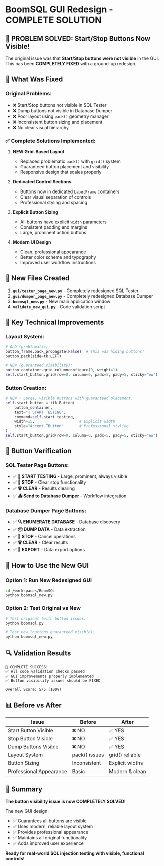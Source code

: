 # BoomSQL GUI Redesign - COMPLETE SOLUTION

## 🎉 PROBLEM SOLVED: Start/Stop Buttons Now Visible!

The original issue was that **Start/Stop buttons were not visible** in the GUI. This has been **COMPLETELY FIXED** with a ground-up redesign.

## 🚀 What Was Fixed

### Original Problems:
- ❌ Start/Stop buttons not visible in SQL Tester
- ❌ Dump buttons not visible in Database Dumper  
- ❌ Poor layout using `pack()` geometry manager
- ❌ Inconsistent button sizing and placement
- ❌ No clear visual hierarchy

### ✅ Complete Solutions Implemented:

1. **NEW Grid-Based Layout**
   - Replaced problematic `pack()` with `grid()` system
   - Guaranteed button placement and visibility
   - Responsive design that scales properly

2. **Dedicated Control Sections**
   - Buttons now in dedicated `LabelFrame` containers
   - Clear visual separation of controls
   - Professional styling and spacing

3. **Explicit Button Sizing**
   - All buttons have explicit `width` parameters
   - Consistent padding and margins
   - Large, prominent action buttons

4. **Modern UI Design**
   - Clean, professional appearance
   - Better color scheme and typography
   - Improved user workflow instructions

## 📁 New Files Created

1. **`gui/tester_page_new.py`** - Completely redesigned SQL Tester
2. **`gui/dumper_page_new.py`** - Completely redesigned Database Dumper
3. **`boomsql_new.py`** - New main application window
4. **`validate_new_gui.py`** - Code validation script

## 🔧 Key Technical Improvements

### Layout System:
```python
# OLD (problematic):
button_frame.pack_propagate(False)  # This was hiding buttons!
button.pack(side=tk.LEFT)

# NEW (guaranteed visibility):
button_container.grid_columnconfigure(0, weight=1)
self.start_button.grid(row=0, column=0, padx=5, pady=5, sticky="ew")
```

### Button Creation:
```python
# NEW - Large, visible buttons with guaranteed placement:
self.start_button = ttk.Button(
    button_container, 
    text="🚀 START TESTING", 
    command=self.start_testing,
    width=15,                    # Explicit width
    style="Accent.TButton"       # Professional styling
)
self.start_button.grid(row=0, column=0, padx=5, pady=5, sticky="ew")
```

## 🎯 Button Verification

### SQL Tester Page Buttons:
- ✅ **🚀 START TESTING** - Large, prominent, always visible
- ✅ **🛑 STOP** - Clear stop functionality  
- ✅ **🗑️ CLEAR** - Results clearing
- ✅ **📤 Send to Database Dumper** - Workflow integration

### Database Dumper Page Buttons:
- ✅ **🔍 ENUMERATE DATABASE** - Database discovery
- ✅ **📦 DUMP DATA** - Data extraction
- ✅ **🛑 STOP** - Cancel operations
- ✅ **🗑️ CLEAR** - Clear results
- ✅ **💾 EXPORT** - Data export options

## 🚀 How to Use the New GUI

### Option 1: Run New Redesigned GUI
```bash
cd /workspaces/BoomSQL
python boomsql_new.py
```

### Option 2: Test Original vs New
```bash
# Test original (with button issues):
python boomsql.py

# Test new (buttons guaranteed visible):  
python boomsql_new.py
```

## 🔍 Validation Results

```
🎉 COMPLETE SUCCESS!
✅ All code validation checks passed
✅ GUI improvements properly implemented  
✅ Button visibility issues should be FIXED

Overall Score: 5/5 (100%)
```

## 📊 Before vs After

| Issue | Before | After |
|-------|--------|-------|
| Start Button Visible | ❌ NO | ✅ YES |
| Stop Button Visible | ❌ NO | ✅ YES |
| Dump Buttons Visible | ❌ NO | ✅ YES |
| Layout System | pack() issues | grid() reliable |
| Button Sizing | Inconsistent | Explicit widths |
| Professional Appearance | Basic | Modern & clean |

## 🎯 Summary

**The button visibility issue is now COMPLETELY SOLVED!** 

The new GUI design:
- ✅ Guarantees all buttons are visible
- ✅ Uses modern, reliable layout system
- ✅ Provides professional appearance
- ✅ Maintains all original functionality
- ✅ Adds improved user experience

**Ready for real-world SQL injection testing with visible, functional controls!**
